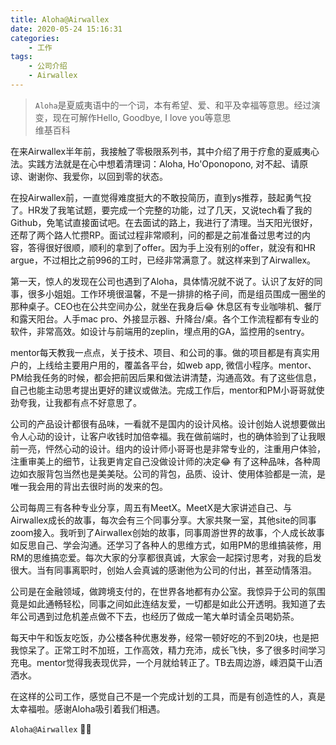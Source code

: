 ```yaml
---
title: Aloha@Airwallex
date: 2020-05-24 15:16:31
categories:
    - 工作
tags:
    - 公司介绍
    - Airwallex
---
```


> `Aloha`是夏威夷语中的一个词，本有希望、爱、和平及幸福等意思。经过演变，现在可解作Hello, Goodbye, I love you等意思  
> 维基百科

在来Airwallex半年前，我接触了零极限系列书，其中介绍了用于疗愈的夏威夷心法。实践方法就是在心中想着清理词：Aloha, Ho'Oponopono, 对不起、请原谅、谢谢你、我爱你，以回到零的状态。

在投Airwallex前，一直觉得难度挺大的不敢投简历，直到ys推荐，鼓起勇气投了。HR发了我笔试题，要完成一个完整的功能，过了几天，又说tech看了我的Github，免笔试直接面试吧。在去面试的路上，我进行了清理。当天阳光很好，还帮了两个路人忙攒RP。面试过程非常顺利，问的都是之前准备过思考过的内容，答得很好很顺，顺利的拿到了offer。因为手上没有别的offer，就没有和HR argue，不过相比之前996的工时，已经非常满意了。就这样来到了Airwallex。

第一天，惊人的发现在公司也遇到了Aloha，具体情况就不说了。认识了友好的同事，很多小姐姐。工作环境很温馨，不是一排排的格子间，而是组员围成一圈坐的那种桌子。CEO也在公共空间办公，就坐在我身后😂 休息区有专业咖啡机、餐厅和露天阳台。人手mac pro、外接显示器、升降台/桌。各个工作流程都有专业的软件，非常高效。如设计与前端用的zeplin，埋点用的GA，监控用的sentry。

mentor每天教我一点点，关于技术、项目、和公司的事。做的项目都是有真实用户的，上线给主要用户用的，覆盖各平台，如web app, 微信小程序。mentor、PM给我任务的时候，都会把前因后果和做法讲清楚，沟通高效。有了这些信息，自己也能主动思考提出更好的建议或做法。完成工作后，mentor和PM小哥哥就使劲夸我，让我都有点不好意思了。

公司的产品设计都很有品味，一看就不是国内的设计风格。设计创始人说想要做出令人心动的设计，让客户收钱时加倍幸福。我在做前端时，也的确体验到了让我眼前一亮，怦然心动的设计。组内的设计师小哥哥也是非常专业的，注重用户体验，注重审美上的细节，让我更肯定自己没做设计师的决定😂 有了这种品味，各种周边如衣服背包当然也是美美哒。公司的背包，品质、设计、使用体验都是一流，是唯一我会用的背出去很时尚的发来的包。

公司每周三有各种专业分享，周五有MeetX。MeetX是大家讲述自己、与Airwallex成长的故事，每次会有三个同事分享。大家共聚一室，其他site的同事zoom接入。我听到了Airwallex创始的故事，同事周游世界的故事，个人成长故事如反思自己、学会沟通。还学习了各种人的思维方式，如用PM的思维搞装修，用RM的思维搞恋爱。每次大家的分享都很真诚，大家会一起探讨思考，对我的启发很大。当有同事离职时，创始人会真诚的感谢他为公司的付出，甚至动情落泪。

公司是在金融领域，做跨境支付的，在世界各地都有办公室。我惊异于公司的氛围竟是如此通畅轻松，同事之间如此连结友爱，一切都是如此公开透明。我知道了去年公司遇到过危机差点做不下去，也经历了做成一笔大单时请全员喝奶茶。

每天中午和饭友吃饭，办公楼各种优惠发券，经常一顿好吃的不到20块，也是把我惊呆了。正常工时不加班，工作高效，精力充沛，成长飞快，多了很多时间学习充电。mentor觉得我表现优异，一个月就给转正了。TB去周边游，嵊泗莫干山洒洒水。

在这样的公司工作，感觉自己不是一个完成计划的工具，而是有创造性的人，真是太幸福啦。感谢Aloha吸引着我们相遇。

`Aloha@Airwallex` 🎉🎉